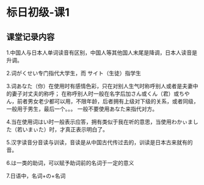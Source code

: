 # 标日初级-课1

## 课堂记录内容

1.中国人与日本人单词读音有区别，中国人等其他国人末尾是降调，日本人读音是升调。

2.词がくせい专门指代大学生，而 サイト（生徒）指学生

3.词あなた（你）在使用时有感情色彩，只在对别人生气时称呼别人或者是夫妻中的妻子对丈夫的称呼；
在称呼别人时一般在名字后加さん或くん（君）或ちやん，前者男女老少都可以用，不限年龄，后者拥有上级对下级的关系，或者同级，一般用于男生，最后一个。。。
一般不要使用あなた来指代对方。

4.当在使用词はい时一般表示应答，拥有类似于我在听的意思，当使用わかぃました（若いまぃた）时，才真正表示明白了。

5.汉字读音分音读与训读，音读是从中国古代传过去的，训读是日本古来就有的音。

6.は一类的助词，可以赋予助词前的名词于一定的意义

7.日语中，名词+の+名词
